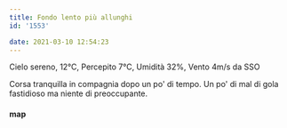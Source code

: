 ```yaml
---
title: Fondo lento più allunghi
id: '1553'

date: 2021-03-10 12:54:23
---
```


Cielo sereno, 12°C, Percepito 7°C, Umidità 32%, Vento 4m/s da SSO

Corsa tranquilla in compagnia dopo un po' di tempo. Un po' di mal di gola fastidioso ma niente di preoccupante.

<!-- ![image](/images/2021/08/20210310-activity-map_hu3cfe5a30f23b0bbf34e764073832fec2_69679_700x0_resize_box_3.png) -->

#### map
